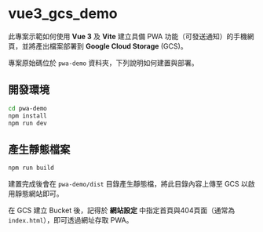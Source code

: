 # vue3_gcs_demo

此專案示範如何使用 **Vue 3** 及 **Vite** 建立具備 PWA 功能（可發送通知）的手機網頁，並將產出檔案部署到 **Google Cloud Storage** (GCS)。

專案原始碼位於 `pwa-demo` 資料夾，下列說明如何建置與部署。

## 開發環境

```bash
cd pwa-demo
npm install
npm run dev
```

## 產生靜態檔案

```bash
npm run build
```

建置完成後會在 `pwa-demo/dist` 目錄產生靜態檔，將此目錄內容上傳至 GCS 以啟用靜態網站即可。

在 GCS 建立 Bucket 後，記得於 **網站設定** 中指定首頁與404頁面（通常為 `index.html`），即可透過網址存取 PWA。
